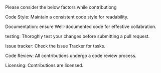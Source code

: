 Please consider the below factors while contributiong

Code Style:
Maintain a consistent code style for readability.

Documentation:
ensure Well-documented code for effective collabration.

testing:
Thoroghly test your changes before submitting a pull request.

Issue tracker:
Check the Issue Tracker for tasks.

Code Review:
All contributions undergo a code review process.

Licensing: 
Contributions are licensed.
